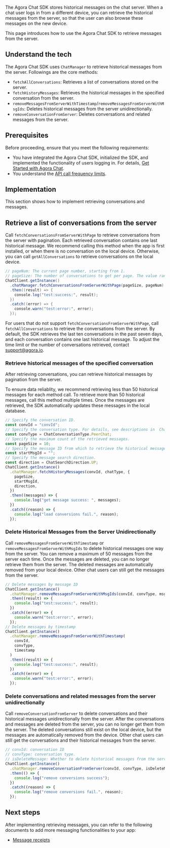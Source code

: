 The Agora Chat SDK stores historical messages on the chat server. When a chat user logs in from a different device, you can retrieve the historical messages from the server, so that the user can also browse these messages on the new device.

This page introduces how to use the Agora Chat SDK to retrieve messages from the server.

## Understand the tech

The Agora Chat SDK uses `ChatManager` to retrieve historical messages from the server. Followings are the core methods:

- `fetchAllConversations`: Retrieves a list of conversations stored on the server.
- `fetchHistoryMessages`: Retrieves the historical messages in the specified conversation from the server.
- `removeMessagesFromServerWithTimestamp`/`removeMessagesFromServerWithMsgIds`: Deletes historical messages from the server unidirectionally.
- `removeConversationFromServer`: Deletes conversations and related messages from the server.

## Prerequisites

Before proceeding, ensure that you meet the following requirements:

- You have integrated the Agora Chat SDK, initialized the SDK, and implemented the functionality of users logging in. For details, [Get Started with Agora Chat](./agora_chat_get_started_rn?platform=React%20Native).
- You understand the [API call frequency limits](./agora_chat_limitation?platform=React%20Native).

## Implementation

This section shows how to implement retrieving conversations and messages.

## Retrieve a list of conversations from the server

Call `fetchConversationsFromServerWithPage` to retrieve conversations from the server with pagination. Each retrieved conversation contains one last historical message. We recommend calling this method when the app is first installed, or when there is no conversation on the local device. Otherwise, you can call `getAllConversations` to retrieve conversations on the local device.

```java
// pageNum: The current page number, starting from 1.
// pageSize: The number of conversations to get per page. The value range is [1,20].
ChatClient.getInstance()
  .chatManager.fetchConversationsFromServerWithPage(pageSize, pageNum)
  .then((result) => {
    console.log("test:success:", result);
  })
  .catch((error) => {
    console.warn("test:error:", error);
  });
```

For users that do not support `fetchConversationsFromServerWithPage`, call `fetchAllConversations` to retrieve the conversations from the server. By default, the SDK retrieves the last ten conversations in the past seven days, and each conversation contains one last historical message. To adjust the time limit or the number of conversations retrieved, contact [support@agora.io](mailto:support@agora.io).

### Retrieve historical messages of the specified conversation

After retrieving conversations, you can retrieve historical messages by pagination from the server. 

To ensure data reliablity, we recommend retrieving less than 50 historical messages for each method call. To retrieve more than 50 historical messages, call this method multiple times. Once the messages are retrieved, the SDK automatically updates these messages in the local database.

```typescript
// Specify the conversation ID.
const convId = "convId";
// Specify the conversation type. For details, see descriptions in  ChatConversationType.
const convType = ChatConversationType.PeerChat;
// Specify the maximum count of the retrieved messages.
const pageSize = 10;
// Specify the message ID from which to retrieve the historical messages.
const startMsgId = "";
// Specify the message search direction.
const direction = ChatSearchDirection.UP;
ChatClient.getInstance()
  .chatManager.fetchHistoryMessages(convId, chatType, {
    pageSize,
    startMsgId,
    direction,
  })
  .then((messages) => {
    console.log("get message success: ", messages);
  })
  .catch((reason) => {
    console.log("load conversions fail.", reason);
  });
```

### Delete Historical Messages from the Server Unidirectionally

Call `removeMessagesFromServerWithTimestamp` or `removeMessagesFromServerWithMsgIds` to delete historical messages one way from the server. You can remove a maximum of 50 messages from the server each time. Once the messages are deleted, you can no longer retrieve them from the server. The deleted messages are automatically removed from your local device. Other chat users can still get the messages from the server. 

```typescript
// Delete messages by message ID
ChatClient.getInstance()
  .chatManager.removeMessagesFromServerWithMsgIds(convId, convType, msgIds)
  .then((result) => {
    console.log("test:success:", result);
  })
  .catch((error) => {
    console.warn("test:error:", error);
  });
// Delete messages by timestamp
ChatClient.getInstance()
  .chatManager.removeMessagesFromServerWithTimestamp(
    convId,
    convType,
    timestamp
  )
  .then((result) => {
    console.log("test:success:", result);
  })
  .catch((error) => {
    console.warn("test:error:", error);
  });
```

### Delete conversations and related messages from the server unidirectionally

Call `removeConversationFromServer` to delete conversations and their historical messages unidirectionally from the server. After the conversations and messages are deleted from the server, you can no longer get them from the server. The deleted conversations still exist on the local device, but the messages are automatically removed from the device. Other chat users can still get the conversations and their historical messages from the server. 

```typescript
// convId: conversation ID
// convType: conversation type.
// isDeleteMessage: Whether to delete historical messages from the server with the conversation.
ChatClient.getInstance()
  .chatManager.removeConversationFromServer(convId, convType, isDeleteMessage)
  .then(() => {
    console.log("remove conversions success");
  })
  .catch((reason) => {
    console.log("remove conversions fail.", reason);
  });
```

## Next steps

After implementing retrieving messages, you can refer to the following documents to add more messaging functionalities to your app:

- [Message receipts](./agora_chat_message_receipt_rn?platform=React%20Native)